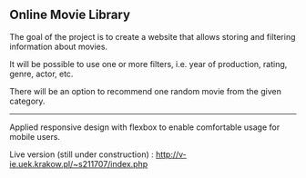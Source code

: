 Online Movie Library
--------------------

The goal of the project is to create a website that allows storing and filtering information about movies.

It will be possible to use one or more filters, i.e. year of production, rating, genre, actor, etc.

There will be an option to recommend one random movie from the given category.

--------------------
Applied responsive design with flexbox to enable comfortable usage for mobile users. 

Live version (still under construction) :
http://v-ie.uek.krakow.pl/~s211707/index.php
